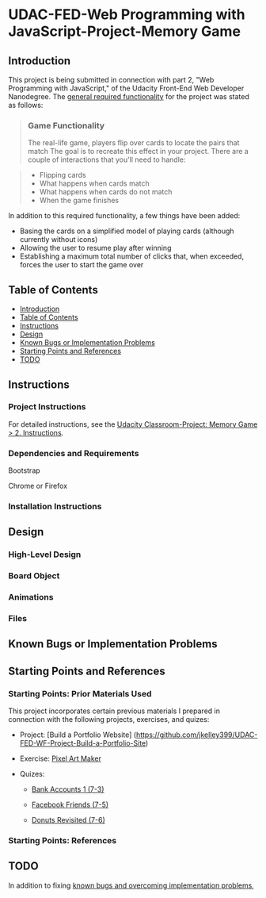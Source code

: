 # UDAC-FED-Web Programming with JavaScript-Project-Memory Game

## Introduction
This project is being submitted in connection with part 2, "Web Programming with JavaScript," of the Udacity Front-End Web Developer Nanodegree.  The [general required functionality](https://classroom.udacity.com/nanodegrees/nd001/parts/3d3d1bdc-316b-46c2-bdcf-b713c82804da/modules/677caa06-55d6-444e-a853-08627c5516a7/lessons/4227cbf4-f6ce-4798-a7e5-b1ce3b9e7c33/concepts/0a38769e-8e23-4e3f-9482-d8d1aa80fbb6) for the project was stated as follows:

> ### Game Functionality
> The real-life game, players flip over cards to locate the pairs that match The goal is to recreate this effect in your project. There are a couple of interactions that you'll need to handle:

> * Flipping cards
> * What happens when cards match
> * What happens when cards do not match
> * When the game finishes

In addition to this required functionality, a few things have been added:

* Basing the cards on a simplified model of playing cards (although currently without icons)
* Allowing the user to resume play after winning
* Establishing a maximum total number of clicks that, when exceeded, forces the user to start the game over

## Table of Contents

* [Introduction](#introduction)
* [Table of Contents](#table-of-contents)
* [Instructions](#instructions)
* [Design](#design)
* [Known Bugs or Implementation Problems](#known-bugs-or-implementation-problems)
* [Starting Points and References](#starting-points-and-references)
* [TODO](#todo)

## Instructions

### Project Instructions
For detailed instructions, see the [Udacity Classroom-Project: Memory Game > 2. Instructions](https://classroom.udacity.com/nanodegrees/nd001/parts/3d3d1bdc-316b-46c2-bdcf-b713c82804da/modules/677caa06-55d6-444e-a853-08627c5516a7/lessons/4227cbf4-f6ce-4798-a7e5-b1ce3b9e7c33/concepts/0a38769e-8e23-4e3f-9482-d8d1aa80fbb6).

### Dependencies and Requirements

Bootstrap

Chrome or Firefox 

### Installation Instructions



## Design

### High-Level Design

### Board Object

### Animations

### Files

## Known Bugs or Implementation Problems


## Starting Points and References

### Starting Points: Prior Materials Used

This project incorporates certain previous materials I prepared in connection with the following projects, exercises, and quizes:

* Project: [Build a Portfolio Website] (https://github.com/jkelley399/UDAC-FED-WF-Project-Build-a-Portfolio-Site)

* Exercise: [Pixel Art Maker](https://github.com/jkelley399/project-pixel-art-maker-starter)

* Quizes: 

  * [Bank Accounts 1 (7-3)](https://classroom.udacity.com/nanodegrees/nd001/parts/3d3d1bdc-316b-46c2-bdcf-b713c82804da/modules/cd56eea9-99b5-40c8-8725-a66a651e1ff0/lessons/634eb53a-2f3f-47a3-9447-598090024758/concepts/a35ae1dd-3f00-4798-8983-a43b4b5ad589) 

  * [Facebook Friends (7-5)](https://classroom.udacity.com/nanodegrees/nd001/parts/3d3d1bdc-316b-46c2-bdcf-b713c82804da/modules/cd56eea9-99b5-40c8-8725-a66a651e1ff0/lessons/634eb53a-2f3f-47a3-9447-598090024758/concepts/104ab221-418a-4e72-9086-9f9332cc2d05)

  * [Donuts Revisited (7-6)](https://classroom.udacity.com/nanodegrees/nd001/parts/3d3d1bdc-316b-46c2-bdcf-b713c82804da/modules/cd56eea9-99b5-40c8-8725-a66a651e1ff0/lessons/634eb53a-2f3f-47a3-9447-598090024758/concepts/27843aa3-2082-4f21-b465-d594f95af9e1)

### Starting Points: References




## TODO

In addition to fixing [known bugs and overcoming implementation problems](#known-bugs-or-implementation-problems), 
